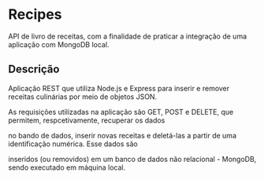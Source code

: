 # Recipes
API de livro de receitas, com a finalidade de praticar a integração de uma aplicação com MongoDB local.

## Descrição

Aplicação REST que utiliza Node.js e Express para inserir e remover receitas culinárias por meio de objetos JSON. 

As requisições utilizadas na aplicação são GET, POST e DELETE, que permitem, respcetivamente, recuperar os dados

no bando de dados, inserir novas receitas e deletá-las a partir de uma identificação numérica. Esse dados são 

inseridos (ou removidos) em um banco de dados não relacional - MongoDB, sendo executado em máquina local. 



